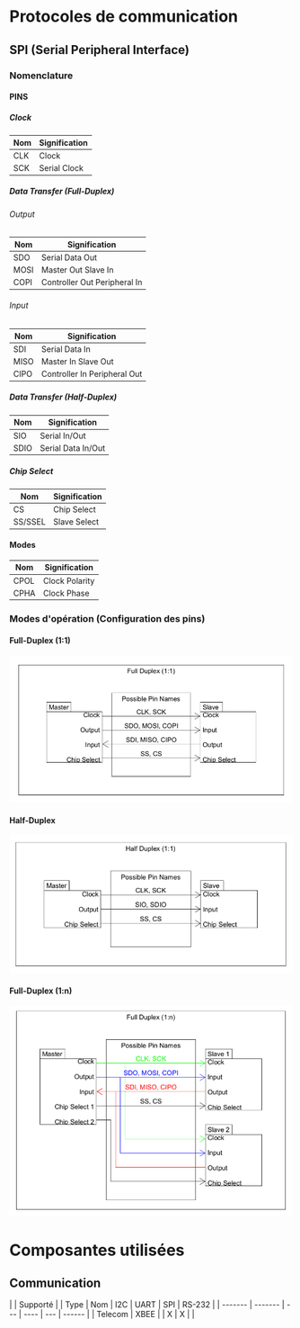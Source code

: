 # Protocoles de communication
## SPI (Serial Peripheral Interface)
### Nomenclature
#### PINS
##### Clock
| Nom   | Signification |
| ----- | ------------- |
| CLK   | Clock         |
| SCK   | Serial Clock  |

##### Data Transfer (Full-Duplex)
###### Output
| Nom   | Signification                |
| ----- | ---------------------------- |
| SDO   | Serial Data Out              |
| MOSI  | Master Out Slave In          |
| COPI  | Controller Out Peripheral In |

###### Input
| Nom   | Signification                |
| ----- | ---------------------------- |
| SDI   | Serial Data In               |
| MISO  | Master In Slave Out          |
| CIPO  | Controller In Peripheral Out |

##### Data Transfer (Half-Duplex)
| Nom   | Signification      |
| ----- | ------------------ |
| SIO   | Serial In/Out      |
| SDIO  | Serial Data In/Out |

##### Chip Select
| Nom     | Signification |
| -----   | ------------- |
| CS      | Chip Select   |
| SS/SSEL | Slave Select  |

#### Modes
| Nom   | Signification  |
| ----- | -------------- |
| CPOL  | Clock Polarity |
| CPHA  | Clock Phase    |

### Modes d'opération (Configuration des pins)
#### Full-Duplex (1:1)
![alt text](Images/SPI_FullDuplex.PNG "Full-Duplex PIN Configuration")
#### Half-Duplex
![alt text](Images/SPI_HalfDuplex.PNG "Half-Duplex PIN Configuration")
#### Full-Duplex (1:n)
![alt text](Images/SPI_FullDuplex_Mult.PNG "Full-Duplex PIN Configuration, for multiple slaves")

# Composantes utilisées
## Communication

|                   | Supporté                  |
| Type    | Nom     | I2C | UART | SPI | RS-232 |
| ------- | ------- | --- | ---- | --- | ------ |
| Telecom | XBEE    |     | X    | X   |        |